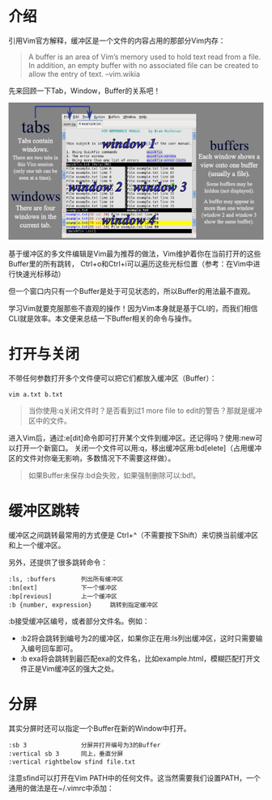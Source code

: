 
# 介绍

引用Vim官方解释，缓冲区是一个文件的内容占用的那部分Vim内存：

>
>A buffer is an area of Vim’s memory used to hold text read from a file. In addition, an empty buffer with no associated file can be created to allow the entry of text. –vim.wikia

先来回顾一下Tab，Window，Buffer的关系吧！

![2019-11-26-14-13-24.png](./images/2019-11-26-14-13-24.png)

基于缓冲区的多文件编辑是Vim最为推荐的做法，Vim维护着你在当前打开的这些Buffer里的所有跳转， Ctrl+o和Ctrl+i可以遍历这些光标位置（参考：在Vim中进行快速光标移动）

但一个窗口内只有一个Buffer是处于可见状态的，所以Buffer的用法最不直观。

学习Vim就要克服那些不直观的操作！因为Vim本身就是基于CLI的，而我们相信CLI就是效率。本文便来总结一下Buffer相关的命令与操作。

# 打开与关闭

不带任何参数打开多个文件便可以把它们都放入缓冲区（Buffer）：

```
vim a.txt b.txt
```

>当你使用:q关闭文件时？是否看到过1 more file to edit的警告？那就是缓冲区中的文件。

进入Vim后，通过:e\[dit]命令即可打开某个文件到缓冲区。还记得吗？使用:new可以打开一个新窗口。 关闭一个文件可以用:q，移出缓冲区用:bd\[elete]（占用缓冲区的文件对你毫无影响，多数情况下不需要这样做）。

>如果Buffer未保存:bd会失败，如果强制删除可以:bd!。

# 缓冲区跳转

缓冲区之间跳转最常用的方式便是 Ctrl\+\^（不需要按下Shift）来切换当前缓冲区和上一个缓冲区。 

另外，还提供了很多跳转命令：

```
:ls, :buffers       列出所有缓冲区
:bn[ext]            下一个缓冲区
:bp[revious]        上一个缓冲区
:b {number, expression}     跳转到指定缓冲区
```

:b接受缓冲区编号，或者部分文件名。例如：

* :b2将会跳转到编号为2的缓冲区，如果你正在用:ls列出缓冲区，这时只需要输入编号回车即可。
* :b exa将会跳转到最匹配exa的文件名，比如example.html，模糊匹配打开文件正是Vim缓冲区的强大之处。

# 分屏

其实分屏时还可以指定一个Buffer在新的Window中打开。

```
:sb 3               分屏并打开编号为3的Buffer
:vertical sb 3      同上，垂直分屏
:vertical rightbelow sfind file.txt
```

注意sfind可以打开在Vim PATH中的任何文件。这当然需要我们设置PATH，一个通用的做法是在\~/.vimrc中添加：

